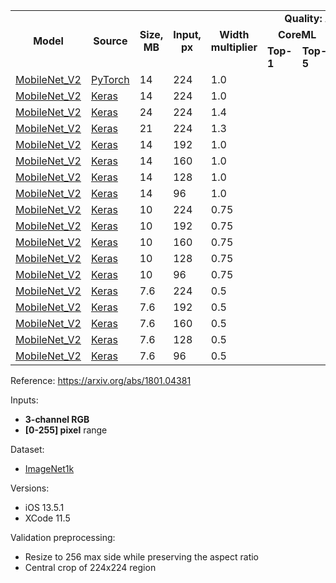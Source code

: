 <table>
  <tbody>
    <tr>
      <td rowspan=3 align="center"><b>Model</b></td>
      <td rowspan=3 align="center"><b>Source</b></td>
      <td rowspan=3 align="center"><b>Size, MB</b></td>
      <td rowspan=3 align="center"><b>Input, px</b></td>
      <td rowspan=3 align="center"><b>Width multiplier</b></td>
      <td colspan=4 align="center"><b>Quality: Accuracy, %</b></td>
<!--       <td rowspan=11 align="center"></td> -->
      <td colspan=5 align="center"><b>Latency, ms</b></td>
    </tr>
    <tr>
      <td colspan="2" align="center"><b>CoreML</b></td>
      <td colspan="2" align="center"><b>Source</b></td>
      <td colspan="3" align="center"><b>iPhone 11 Pro</b></td>
      <td colspan="2" align="center"><b>iPhone 7</b></td>
    </tr>
    <tr>
      <td><b>Top-1</b></td>
      <td><b>Top-5</b></td>
      <td><b>Top-1</b></td>
      <td><b>Top-5</b></td>
      <td><b>CPU</b></td>
      <td><b>GPU</b></td>
      <td><b>ANE</b></td>
      <td><b>CPU</b></td>
      <td><b>GPU</b></td>
    </tr>
    <tr>
      <td><a href="https://dl.dropboxusercontent.com/s/zku38e1556l9ynu/mobilenet_v2_torchvision.mlmodel?dl=0">MobileNet_V2</a></td>
      <td><a href="https://github.com/pytorch/vision/blob/7aea80c9497ff78353fef1d9699490c5da6f41b6/torchvision/models/mobilenet.py#L163">PyTorch</a></td>
      <td>14</td>
      <td>224</td>
      <td>1.0</td>
      <td></td>
      <td></td>
      <td>71.88</td>
      <td>90.29</td>
      <td></td>
      <td></td>
      <td></td>
      <td></td>
      <td></td>
    </tr>
    <tr>
      <td><a href="https://dl.dropboxusercontent.com/s/4ouyyfc6v0dlout/mobilenet_v2_1.0_224_keras_applications.mlmodel?dl=0">MobileNet_V2</a></td>
      <td><a href="https://github.com/keras-team/keras-applications/blob/bc89834ed36935ab4a4994446e34ff81c0d8e1b7/keras_applications/mobilenet_v2.py#L127">Keras</a></td>
      <td>14</td>
      <td>224</td>
      <td>1.0</td>
      <td></td>
      <td></td>
      <td>71.80</td>
      <td>91.00</td>
      <td></td>
      <td></td>
      <td></td>
      <td></td>
      <td></td>
    </tr>
    <tr>
      <td><a href="https://dl.dropboxusercontent.com/s/grgrvy0z60ln0fh/mobilenet_v2_1.4_224_keras_applications.mlmodel?dl=0">MobileNet_V2</a></td>
      <td><a href="https://github.com/keras-team/keras-applications/blob/bc89834ed36935ab4a4994446e34ff81c0d8e1b7/keras_applications/mobilenet_v2.py#L127">Keras</a></td>
      <td>24</td>
      <td>224</td>
      <td>1.4</td>
      <td></td>
      <td></td>
      <td>75.00</td>
      <td>92.50</td>
      <td></td>
      <td></td>
      <td></td>
      <td></td>
      <td></td>
    </tr>
    <tr>
      <td><a href="https://dl.dropboxusercontent.com/s/xv9nwkxbf4h7g82/mobilenet_v2_1.3_224_keras_applications.mlmodel?dl=0">MobileNet_V2</a></td>
      <td><a href="https://github.com/keras-team/keras-applications/blob/bc89834ed36935ab4a4994446e34ff81c0d8e1b7/keras_applications/mobilenet_v2.py#L127">Keras</a></td>
      <td>21</td>
      <td>224</td>
      <td>1.3</td>
      <td></td>
      <td></td>
      <td>74.40</td>
      <td>92.10</td>
      <td></td>
      <td></td>
      <td></td>
      <td></td>
      <td></td>
    </tr>
    <tr>
      <td><a href="https://dl.dropboxusercontent.com/s/fwdd6n12cdlhbwj/mobilenet_v2_1.0_192_keras_applications.mlmodel?dl=0">MobileNet_V2</a></td>
      <td><a href="https://github.com/keras-team/keras-applications/blob/bc89834ed36935ab4a4994446e34ff81c0d8e1b7/keras_applications/mobilenet_v2.py#L127">Keras</a></td>
      <td>14</td>
      <td>192</td>
      <td>1.0</td>
      <td></td>
      <td></td>
      <td>70.70</td>
      <td>90.10</td>
      <td></td>
      <td></td>
      <td></td>
      <td></td>
      <td></td>
    </tr>
    <tr>
      <td><a href="https://dl.dropboxusercontent.com/s/05d4mpf19a7ak65/mobilenet_v2_1.0_160_keras_applications.mlmodel?dl=0">MobileNet_V2</a></td>
      <td><a href="https://github.com/keras-team/keras-applications/blob/bc89834ed36935ab4a4994446e34ff81c0d8e1b7/keras_applications/mobilenet_v2.py#L127">Keras</a></td>
      <td>14</td>
      <td>160</td>
      <td>1.0</td>
      <td></td>
      <td></td>
      <td>68.80</td>
      <td>89.00</td>
      <td></td>
      <td></td>
      <td></td>
      <td></td>
      <td></td>
    </tr>
    <tr>
      <td><a href="https://dl.dropboxusercontent.com/s/iepr6mhwqd1hg89/mobilenet_v2_1.0_128_keras_applications.mlmodel?dl=0">MobileNet_V2</a></td>
      <td><a href="https://github.com/keras-team/keras-applications/blob/bc89834ed36935ab4a4994446e34ff81c0d8e1b7/keras_applications/mobilenet_v2.py#L127">Keras</a></td>
      <td>14</td>
      <td>128</td>
      <td>1.0</td>
      <td></td>
      <td></td>
      <td>65.30</td>
      <td>86.90</td>
      <td></td>
      <td></td>
      <td></td>
      <td></td>
      <td></td>
    </tr>
    <tr>
      <td><a href="https://dl.dropboxusercontent.com/s/xf6z0wsrion7cqy/mobilenet_v2_1.0_96_keras_applications.mlmodel?dl=0">MobileNet_V2</a></td>
      <td><a href="https://github.com/keras-team/keras-applications/blob/bc89834ed36935ab4a4994446e34ff81c0d8e1b7/keras_applications/mobilenet_v2.py#L127">Keras</a></td>
      <td>14</td>
      <td>96</td>
      <td>1.0</td>
      <td></td>
      <td></td>
      <td>60.30</td>
      <td>83.20</td>
      <td></td>
      <td></td>
      <td></td>
      <td></td>
      <td></td>
    </tr>
    <tr>
      <td><a href="https://dl.dropboxusercontent.com/s/piahmqop5fd1o2r/mobilenet_v2_0.75_224_keras_applications.mlmodel?dl=0">MobileNet_V2</a></td>
      <td><a href="https://github.com/keras-team/keras-applications/blob/bc89834ed36935ab4a4994446e34ff81c0d8e1b7/keras_applications/mobilenet_v2.py#L127">Keras</a></td>
      <td>10</td>
      <td>224</td>
      <td>0.75</td>
      <td></td>
      <td></td>
      <td>69.80</td>
      <td>89.60</td>
      <td></td>
      <td></td>
      <td></td>
      <td></td>
      <td></td>
    </tr>
    <tr>
      <td><a href="https://dl.dropboxusercontent.com/s/u5rajuspcl9wb90/mobilenet_v2_0.75_192_keras_applications.mlmodel?dl=0">MobileNet_V2</a></td>
      <td><a href="https://github.com/keras-team/keras-applications/blob/bc89834ed36935ab4a4994446e34ff81c0d8e1b7/keras_applications/mobilenet_v2.py#L127">Keras</a></td>
      <td>10</td>
      <td>192</td>
      <td>0.75</td>
      <td></td>
      <td></td>
      <td>68.70</td>
      <td>88.90</td>
      <td></td>
      <td></td>
      <td></td>
      <td></td>
      <td></td>
    </tr>
    <tr>
      <td><a href="https://dl.dropboxusercontent.com/s/1mjhurzv1v9rywz/mobilenet_v2_0.75_160_keras_applications.mlmodel?dl=0">MobileNet_V2</a></td>
      <td><a href="https://github.com/keras-team/keras-applications/blob/bc89834ed36935ab4a4994446e34ff81c0d8e1b7/keras_applications/mobilenet_v2.py#L127">Keras</a></td>
      <td>10</td>
      <td>160</td>
      <td>0.75</td>
      <td></td>
      <td></td>
      <td>66.40</td>
      <td>87.30</td>
      <td></td>
      <td></td>
      <td></td>
      <td></td>
      <td></td>
    </tr>
    <tr>
      <td><a href="https://dl.dropboxusercontent.com/s/v0fn0lmwgoqk5sy/mobilenet_v2_0.75_128_keras_applications.mlmodel?dl=0">MobileNet_V2</a></td>
      <td><a href="https://github.com/keras-team/keras-applications/blob/bc89834ed36935ab4a4994446e34ff81c0d8e1b7/keras_applications/mobilenet_v2.py#L127">Keras</a></td>
      <td>10</td>
      <td>128</td>
      <td>0.75</td>
      <td></td>
      <td></td>
      <td>63.20</td>
      <td>85.30</td>
      <td></td>
      <td></td>
      <td></td>
      <td></td>
      <td></td>
    </tr>
    <tr>
      <td><a href="https://dl.dropboxusercontent.com/s/yeaopr5f5n9dv0w/mobilenet_v2_0.75_96_keras_applications.mlmodel?dl=0">MobileNet_V2</a></td>
      <td><a href="https://github.com/keras-team/keras-applications/blob/bc89834ed36935ab4a4994446e34ff81c0d8e1b7/keras_applications/mobilenet_v2.py#L127">Keras</a></td>
      <td>10</td>
      <td>96</td>
      <td>0.75</td>
      <td></td>
      <td></td>
      <td>58.80</td>
      <td>81.60</td>
      <td></td>
      <td></td>
      <td></td>
      <td></td>
      <td></td>
    </tr>
    <tr>
      <td><a href="https://dl.dropboxusercontent.com/s/ndsacxivkr15lrp/mobilenet_v2_0.5_224_keras_applications.mlmodel?dl=0">MobileNet_V2</a></td>
      <td><a href="https://github.com/keras-team/keras-applications/blob/bc89834ed36935ab4a4994446e34ff81c0d8e1b7/keras_applications/mobilenet_v2.py#L127">Keras</a></td>
      <td>7.6</td>
      <td>224</td>
      <td>0.5</td>
      <td></td>
      <td></td>
      <td>65.40</td>
      <td>86.40</td>
      <td></td>
      <td></td>
      <td></td>
      <td></td>
      <td></td>
    </tr>
    <tr>
      <td><a href="https://dl.dropboxusercontent.com/s/eedk7q5dolbrqh3/mobilenet_v2_0.5_192_keras_applications.mlmodel?dl=0">MobileNet_V2</a></td>
      <td><a href="https://github.com/keras-team/keras-applications/blob/bc89834ed36935ab4a4994446e34ff81c0d8e1b7/keras_applications/mobilenet_v2.py#L127">Keras</a></td>
      <td>7.6</td>
      <td>192</td>
      <td>0.5</td>
      <td></td>
      <td></td>
      <td>63.90</td>
      <td>85.40</td>
      <td></td>
      <td></td>
      <td></td>
      <td></td>
      <td></td>
    </tr>
    <tr>
      <td><a href="https://dl.dropboxusercontent.com/s/k9xb1octgchwqk0/mobilenet_v2_0.5_160_keras_applications.mlmodel?dl=0">MobileNet_V2</a></td>
      <td><a href="https://github.com/keras-team/keras-applications/blob/bc89834ed36935ab4a4994446e34ff81c0d8e1b7/keras_applications/mobilenet_v2.py#L127">Keras</a></td>
      <td>7.6</td>
      <td>160</td>
      <td>0.5</td>
      <td></td>
      <td></td>
      <td>61.00</td>
      <td>83.20</td>
      <td></td>
      <td></td>
      <td></td>
      <td></td>
      <td></td>
    </tr>
    <tr>
      <td><a href="https://dl.dropboxusercontent.com/s/dj0nv00jhkqognu/mobilenet_v2_0.5_128_keras_applications.mlmodel?dl=0">MobileNet_V2</a></td>
      <td><a href="https://github.com/keras-team/keras-applications/blob/bc89834ed36935ab4a4994446e34ff81c0d8e1b7/keras_applications/mobilenet_v2.py#L127">Keras</a></td>
      <td>7.6</td>
      <td>128</td>
      <td>0.5</td>
      <td></td>
      <td></td>
      <td>57.70</td>
      <td>80.80</td>
      <td></td>
      <td></td>
      <td></td>
      <td></td>
      <td></td>
    </tr>
    <tr>
      <td><a href="https://dl.dropboxusercontent.com/s/2d1ahbpwvzzgb47/mobilenet_v2_0.5_96_keras_applications.mlmodel?dl=0">MobileNet_V2</a></td>
      <td><a href="https://github.com/keras-team/keras-applications/blob/bc89834ed36935ab4a4994446e34ff81c0d8e1b7/keras_applications/mobilenet_v2.py#L127">Keras</a></td>
      <td>7.6</td>
      <td>96</td>
      <td>0.5</td>
      <td></td>
      <td></td>
      <td>51.20</td>
      <td>75.80</td>
      <td></td>
      <td></td>
      <td></td>
      <td></td>
      <td></td>
    </tr>
  </tbody>
</table>

Reference: https://arxiv.org/abs/1801.04381

Inputs:
* **3-channel RGB**
* **[0-255] pixel** range

Dataset:
* [ImageNet1k](http://www.image-net.org/challenges/LSVRC/)

Versions:
* iOS 13.5.1
* XCode 11.5

Validation preprocessing:
* Resize to 256 max side while preserving the aspect ratio
* Central crop of 224x224 region
